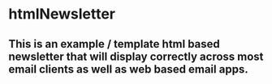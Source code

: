 # htmlNewsletter



## This is an example / template html based newsletter that will display correctly across most email clients as well as web based email apps.

